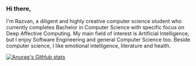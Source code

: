 ### Hi there,

I'm Razvan, a diligent and highly creative computer science student who currently completes Bachelor in Computer Science with specific focus on Deep Affective Computing. My main field of interest is Artificial Intelligence, but I enjoy Software Engineering and general Computer Science too. Beside computer science, I like emotional intelligence, literature and health. 

[![Anurag's GitHub stats](https://github-readme-stats.vercel.app/api?username=Razvanip13)](https://github.com/anuraghazra/github-readme-stats)
